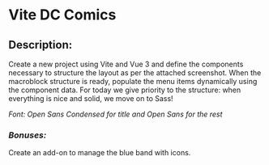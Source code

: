 # Vite DC Comics

## Description:

Create a new project using Vite and Vue 3 and define the components necessary to structure the layout as per the attached screenshot.
When the macroblock structure is ready, populate the menu items dynamically using the component data.
For today we give priority to the structure: when everything is nice and solid, we move on to Sass!

_Font: Open Sans Condensed for title and Open Sans for the rest_

### _Bonuses:_

Create an add-on to manage the blue band with icons.
